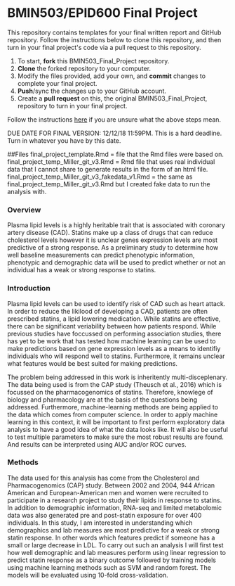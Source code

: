# BMIN503/EPID600 Final Project

This repository contains templates for your final written report and GitHub repository. Follow the instructions below to clone this repository, and then turn in your final project's code via a pull request to this repository.

1. To start, **fork** this BMIN503_Final_Project repository.
1. **Clone** the forked repository to your computer.
1. Modify the files provided, add your own, and **commit** changes to complete your final project.
1. **Push**/sync the changes up to your GitHub account.
1. Create a **pull request** on this, the original BMIN503_Final_Project, repository to turn in your final project.

Follow the instructions [here][forking] if you are unsure what the above steps mean.

DUE DATE FOR FINAL VERSION: 12/12/18 11:59PM. This is a hard deadline. Turn in whatever you have by this date.


<!-- Links -->
[forking]: https://guides.github.com/activities/forking/

##Files
final_project_template.Rmd = file that the Rmd files were based on.
final_project_temp_Miller_git_v3.Rmd = Rmd file that uses real individual data that I cannot share to generate results in the form of an html file. 
final_project_temp_Miller_git_v3_fakedata_v1.Rmd = the same as final_project_temp_Miller_git_v3.Rmd but I created fake data to run the analysis with. 



### Overview
 Plasma lipid levels is a highly heritable trait that is associated with coronary artery disease (CAD). Statins make up a class of drugs that can reduce cholesterol levels however it is unclear genes expression levels are most predictive of a strong response. As a preliminary study to determine how well baseline measurements can predict phenotypic information, phenotypic and demographic data will be used to predict whether or not an individual has a weak or strong response to statins.

### Introduction 

  Plasma lipid levels can be used to identify risk of CAD such as heart attack. In order to reduce the likilood of developing a CAD, patients are often prescribed statins, a lipid lowering medication. While statins are effective, there can be significant veriability between how patients respond. While previous studies have foccussed on performing association studies, there has yet to be work that has tested how machine learning can be used to make predictions based on gene expression levels as a means to identifiy individuals who will respond well to statins. Furthermore, it remains unclear what features would be best suited for making predictions.

  The problem being addressed in this work is inheritently multi-disceplenary. The data being used is from the CAP study (Theusch et al., 2016) which is focussed on the pharmacogenomics of statins. Therefore, knowlege of biology and pharmacology are at the basis of the questions being addressed. Furthermore, machine-learning methods are being applied to the data which comes from computer science. In order to apply machine learning in this context, it will be important to first perform exploratory data analysis to have a good idea of what the data looks like. It will also be useful to test multiple parameters to make sure the most robust results are found. And results can be interpreted using AUC and/or ROC curves.


### Methods

The data used for this analysis has come from the Cholesterol and Pharmacogenomics (CAP) study. Between 2002 and 2004, 944 African American and European-American men and women were recruited to participate in a research project to study their lipids in response to statins. In addition to demographic information, RNA-seq and limited metabolomic data was also generated pre and post-statin exposure for over 400 individuals. In this study, I am interested in understanding which demographics and lab measures are most predictive for a weak or strong statin response. In other words which features predict if someone has a small or large decrease in LDL. To carry out such an analysis I will first test how well demographic and lab measures perform using linear regression to predict statin response as a binary outcome followed by training models using machine learning methods such as SVM and random forest. The models will be evaluated using 10-fold cross-validation. 

